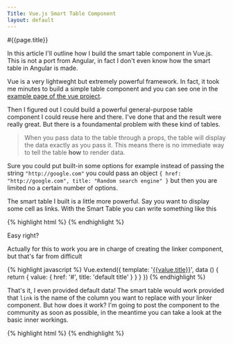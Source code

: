 ```yaml
---
Title: Vue.js Smart Table Component
layout: default
---
```


#{{page.title}}

In this article I'll outline how I build the smart table component in Vue.js. This is not a port from Angular, in fact I don't even know how the smart table in Angular is made.

Vue is a very lightweght but extremely powerful framework. In fact, it took me minutes to build a simple table component and you can see one in the [example page of the vue project](http://vuejs.org/examples/grid-component.html).

Then I figured out I could build a powerful general-purpose table component I could reuse here and there. I've done that and the result were really great. But there is a foundamental problem with these kind of tables.

> When you pass data to the table through a props, the table will display the data exactly as you pass it.
> This means there is no immediate way to tell the table **how** to render data.

Sure you could put built-in some options for example instead of passing the string `"http://google.com"` you could pass an object `{ href: "http://google.com", title: "Random search engine" }` but then you are limited no a certain number of options.

The smart table I built is a little more powerful. Say you want to display some cell as links. With the Smart Table you can write something like this

{% highlight html %}
    <smart-table :body="body">
      <linker slot="link"></linker>
    </smart-table>
{% endhighlight %}

Easy right?

Actually for this to work you are in charge of creating the linker component, but that's far from difficult

{% highlight javascript %}
    Vue.extend({
      template: '<a href="{{value.href}}">{{value.title}}</a>',
      data () { return { value: { href: '#', title: 'default title' } } }
    })
{% endhighlight %}

That's it, I even provided default data! The smart table would work provided that `link` is the name of the column you want to replace with your linker component. But how does it work? I'm going to post the component to the community as soon as possible, in the meantime you can take a look at the basic inner workings.

{% highlight html %}
    <template>
      <div class="smart-table">
        <table>
          <tbody>
            <tr v-for="row in body">
              <td v-for="(col, value) in row" :class="col">
                <slot :name="col">
                  {{value}} // the default behavior is plain text
                </slot>
              </td>
            </tr>
          </tbody>
        </table>
      </div>
    </template>
    <script>
    {% endhighlight %}{% highlight javascript %}
    export default {
      props: ['body'],
      ready () {
        let childrenQuantity = this.$children.length
        for (var i = 0; i < childrenQuantity; i++) {
          let row = this.body[i]
          let cols = Object.keys(row)
          let curChild = this.$children[i]
          let maybeCol = curChild.$el.attributes.getNamedItem('slot').value
          if (maybeCol !== undefined &&
             cols.indexOf(maybeCol) !== -1) {
               let col = maybeCol
               curChild.value = row[col]
          }
        }
      }
    }
    {% endhighlight %}{% highlight html %}
    </script>
{% endhighlight %}
